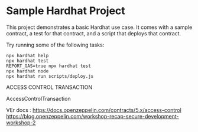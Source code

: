 # Sample Hardhat Project

This project demonstrates a basic Hardhat use case. It comes with a sample contract, a test for that contract, and a script that deploys that contract.

Try running some of the following tasks:

```shell
npx hardhat help
npx hardhat test
REPORT_GAS=true npx hardhat test
npx hardhat node
npx hardhat run scripts/deploy.js
```
ACCESS CONTROL TRANSACTION

AccessControlTransaction 

VEr docs : 
https://docs.openzeppelin.com/contracts/5.x/access-control
https://blog.openzeppelin.com/workshop-recap-secure-development-workshop-2


